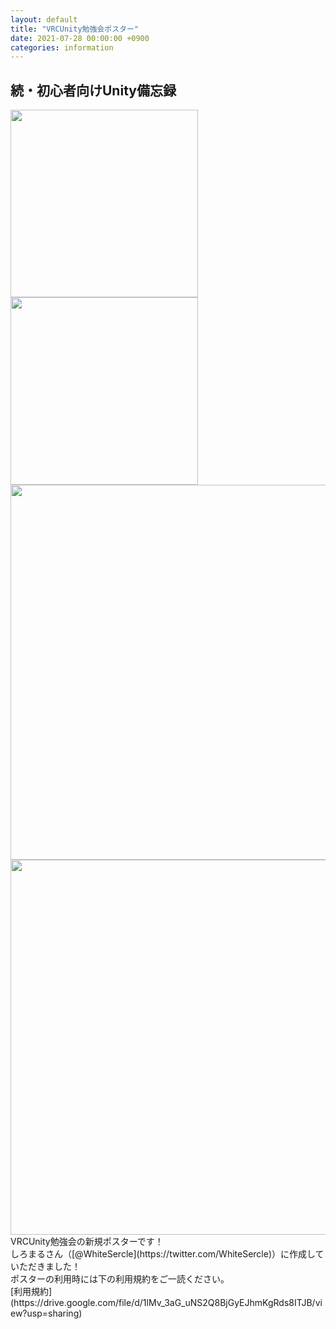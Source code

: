 ```yaml
---
layout: default
title: "VRCUnity勉強会ポスター"
date: 2021-07-28 00:00:00 +0900
categories: information
---
```

## 続・初心者向けUnity備忘録

<div style="float:left">
<a href="https://drive.google.com/drive/folders/1epQhPkuynXRsakyG4RSIFT2R-b42S6nP?usp=sharing"><img src="/assets/images/V_WH.png" width="300px"></a>
</div>
<a href="https://drive.google.com/drive/folders/1epQhPkuynXRsakyG4RSIFT2R-b42S6nP?usp=sharing"><img src="/assets/images/V_BK.png.jpg" width="300px"></a>
</div>
<a href="https://drive.google.com/drive/folders/1epQhPkuynXRsakyG4RSIFT2R-b42S6nP?usp=sharing"><img src="/assets/images/WH4-3.png" width="600px"></a>
</div>
<a href="https://drive.google.com/drive/folders/1epQhPkuynXRsakyG4RSIFT2R-b42S6nP?usp=sharing"><img src="/assets/images/BK4-3.png" width="600px"></a>
</div>

<div style="float:left">VRCUnity勉強会の新規ポスターです！<br>
しろまるさん（[@WhiteSercle](https://twitter.com/WhiteSercle)）に作成していただきました！<br>ポスターの利用時には下の利用規約をご一読ください。</div>[利用規約](https://drive.google.com/file/d/1lMv_3aG_uNS2Q8BjGyEJhmKgRds8ITJB/view?usp=sharing)</div>
<div style="clear:both;"></div>